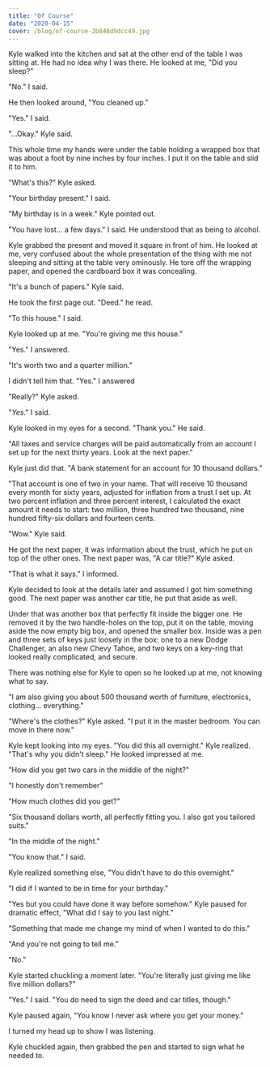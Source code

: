 ```yaml
---
title: "Of Course"
date: "2020-04-15"
cover: /blog/of-course-2b848d9dcc49.jpg
---
```


Kyle walked into the kitchen and sat at the other end of the table I was sitting at. He had no idea why I was there. He looked at me, "Did you sleep?"

"No." I said.

He then looked around, "You cleaned up."

"Yes." I said.

"...Okay." Kyle said.

This whole time my hands were under the table holding a wrapped box that was about a foot by nine inches by four inches. I put it on the table and slid it to him.

"What's this?" Kyle asked.

"Your birthday present." I said.

"My birthday is in a week." Kyle pointed out.

"You have lost... a few days." I said. He understood that as being to alcohol.

Kyle grabbed the present and moved it square in front of him. He looked at me, very confused about the whole presentation of the thing with me not sleeping and sitting at the table very ominously. He tore off the wrapping paper, and opened the cardboard box it was concealing.

"It's a bunch of papers." Kyle said.

He took the first page out. "Deed." he read.

"To this house." I said.

Kyle looked up at me. "You're giving me this house."

"Yes." I answered.

"It's worth two and a quarter million."

I didn't tell him that. "Yes." I answered

"Really?" Kyle asked.

"*Yes*." I said.

Kyle looked in my eyes for a second. "Thank you." He said.

"All taxes and service charges will be paid automatically from an account I set up for the next thirty years. Look at the next paper."

Kyle just did that. "A bank statement for an account for 10 thousand dollars."

"That account is one of two in your name. That will receive 10 thousand every month for sixty years, adjusted for inflation from a trust I set up. At two percent inflation and three percent interest, I calculated the exact amount it needs to start: two million, three hundred two thousand, nine hundred fifty-six dollars and fourteen cents.

"Wow." Kyle said.

He got the next paper, it was information about the trust, which he put on top of the other ones. The next paper was, "A car title?" Kyle asked.

"That is what it says." I informed.

Kyle decided to look at the details later and assumed I got him something good. The next paper was another car title, he put that aside as well.

Under that was another box that perfectly fit inside the bigger one. He removed it by the two handle-holes on the top, put it on the table, moving aside the now empty big box, and opened the smaller box. Inside was a pen and three sets of keys just loosely in the box: one to a new Dodge Challenger, an also new Chevy Tahoe, and two keys on a key-ring that looked really complicated, and secure.

There was nothing else for Kyle to open so he looked up at me, not knowing what to say.

"I am also giving you about 500 thousand worth of furniture, electronics, clothing... everything."

"Where's the clothes?" Kyle asked. "I put it in the master bedroom. You can move in there now."

Kyle kept looking into my eyes. "You did this all overnight." Kyle realized. "That's why you didn't sleep." He looked impressed at me.

"How did you get two cars in the middle of the night?"

"I honestly don't remember"

"How much clothes did you get?"

"Six thousand dollars worth, all perfectly fitting you. I also got you tailored suits."

"In the middle of the night."

"You know that." I said.

Kyle realized something else, "You didn't have to do this overnight."

"I did if I wanted to be in time for your birthday."

"Yes but you could have done it way before somehow." Kyle paused for dramatic effect, "What did I say to you last night."

"Something that made me change my mind of when I wanted to do this."

"And you're not going to tell me."

"No."

Kyle started chuckling a moment later. "You're literally just giving me like five million dollars?"

"Yes." I said. "You do need to sign the deed and car titles, though."

Kyle paused again, "You know I never ask where you get your money."

I turned my head up to show I was listening.

Kyle chuckled again, then grabbed the pen and started to sign what he needed to.
